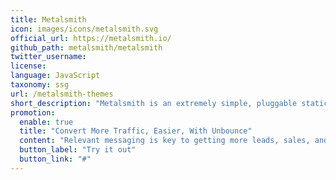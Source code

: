 ```yaml
---
title: Metalsmith
icon: images/icons/metalsmith.svg
official_url: https://metalsmith.io/
github_path: metalsmith/metalsmith
twitter_username: 
license: 
language: JavaScript
taxonomy: ssg
url: /metalsmith-themes
short_description: "Metalsmith is an extremely simple, pluggable static site generator"
promotion:
  enable: true
  title: "Convert More Traffic, Easier, With Unbounce"
  content: "Relevant messaging is key to getting more leads, sales, and sign-ups—so give your visitors exactly what they’re looking for with custom-built landing pages."
  button_label: "Try it out"
  button_link: "#"
---
```



